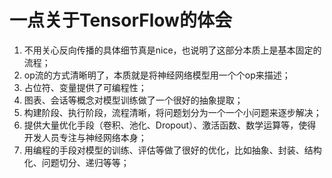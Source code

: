 # 一点关于TensorFlow的体会
1. 不用关心反向传播的具体细节真是nice，也说明了这部分本质上是基本固定的流程；
2. op流的方式清晰明了，本质就是将神经网络模型用一个个op来描述；
3. 占位符、变量提供了可编程性；
4. 图表、会话等概念对模型训练做了一个很好的抽象提取；
5. 构建阶段、执行阶段，流程清晰，将问题划分为一个一个小问题来逐步解决；
6. 提供大量优化手段（卷积、池化、Dropout）、激活函数、数学运算等，使得开发人员专注与神经网络本身；
7. 用编程的手段对模型的训练、评估等做了很好的优化，比如抽象、封装、结构化、问题切分、递归等等；
